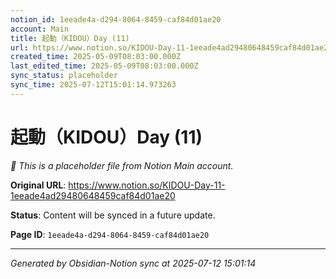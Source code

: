 ```yaml
---
notion_id: 1eeade4a-d294-8064-8459-caf84d01ae20
account: Main
title: 起動（KIDOU）Day (11)
url: https://www.notion.so/KIDOU-Day-11-1eeade4ad29480648459caf84d01ae20
created_time: 2025-05-09T08:03:00.000Z
last_edited_time: 2025-05-09T08:03:00.000Z
sync_status: placeholder
sync_time: 2025-07-12T15:01:14.973263
---
```


# 起動（KIDOU）Day (11)

*🔄 This is a placeholder file from Notion Main account.*

**Original URL**: https://www.notion.so/KIDOU-Day-11-1eeade4ad29480648459caf84d01ae20

**Status**: Content will be synced in a future update.

**Page ID**: `1eeade4a-d294-8064-8459-caf84d01ae20`

---

*Generated by Obsidian-Notion sync at 2025-07-12 15:01:14*
